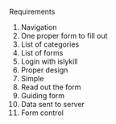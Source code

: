 

Requirements

1. Navigation
2. One proper form to fill out
3. List of categories
4. List of forms
5. Login with islykill
6. Proper design
7. Simple
8. Read out the form
9. Guiding form
10. Data sent to server
11. Form control
